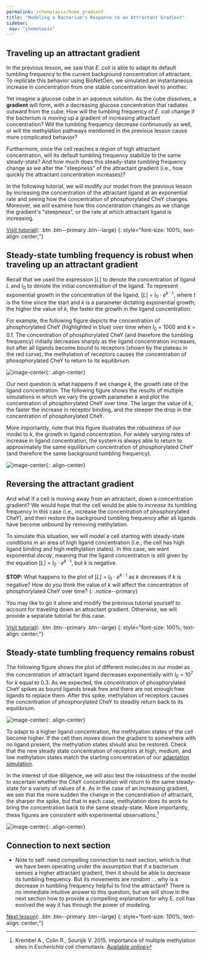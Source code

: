 ```yaml
---
permalink: /chemotaxis/home_gradient
title: "Modeling a Bacterium's Response to an Attractant Gradient"
sidebar:
 nav: "chemotaxis"
---
```


## Traveling up an attractant gradient

In the previous lesson, we saw that *E. coli* is able to adapt its default tumbling frequency to the current background concentration of attractant. To replicate this behavior using BioNetGen, we simulated an instantaneous increase in concentration from one stable concentration level to another.

Yet imagine a glucose cube in an aqueous solution. As the cube dissolves, a **gradient** will form, with a decreasing glucose concentration that radiates outward from the cube. How will the tumbling frequency of *E. coli* change if the bacterium is moving up a gradient of increasing attractant concentration?  Will the tumbling frequency decrease continuously as well, or will the methylation pathways mentioned in the previous lesson cause more complicated behavior?

Furthermore, once the cell reaches a region of high attractant concentration, will its default tumbling frequency stabilize to the same steady-state?  And how much does this steady-state tumbling frequency change as we alter the "steepness" of the attractant gradient (i.e., how quickly the attractant concentration increases)?

In the following tutorial, we will modify our model from the previous lesson by increasing the concentration of the attractant ligand at an exponential rate and seeing how the concentration of phosphorylated CheY changes. Moreover, we will examine how this concentration changes as we change the gradient's "steepness", or the rate at which attractant ligand is increasing.

[Visit tutorial](tutorial_gradient){: .btn .btn--primary .btn--large}
{: style="font-size: 100%; text-align: center;"}

## Steady-state tumbling frequency is robust when traveling up an attractant gradient

Recall that we used the expression [*L*] to denote the concentration of ligand *L* and *l*<sub>0</sub> to denote the initial concentration of the ligand. To represent exponential growth in the concentration of the ligand, [*L*] = *l*<sub>0</sub> · *e*<sup>*k* · t</sup>, where *t* is the time since the start and *k* is a parameter dictating exponential growth; the higher the value of *k*, the faster the growth in the ligand concentration.

For example, the following figure depicts the concentration of phosphorylated CheY (highlighted in blue) over time when *l*<sub>0</sub> = 1000 and *k* = 0.1. The concentration of phosphorylated CheY (and therefore the tumbling frequency) initially decreases sharply as the ligand concentration increases, but after all ligands become bound to receptors (shown by the plateau in the red curve), the methylation of receptors causes the concentration of phosophorylated CheY to return to its equilibrium.

![image-center](../assets/images/chemotaxis_tutorial_addition01.png){: .align-center}

Our next question is what happens if we change *k*, the growth rate of the ligand concentration. The following figure shows the results of multiple simulations in which we vary the growth parameter *k* and plot the concentration of phosphorylated CheY over time. The larger the value of *k*, the faster the increase in receptor binding, and the steeper the drop in the concentration of phosphorylated CheY.

More importantly, note that this figure illustrates the *robustness* of our model to *k*, the growth in ligand concentration. For widely varying rates of increase in ligand concentration, the system is always able to return to approximately the same equilibrium concentration of phosphorylated CheY (and therefore the same background tumbling frequency).

![image-center](../assets/images/chemotaxis_tutorial_addition03.png){: .align-center}

## Reversing the attractant gradient

And what if a cell is moving away from an attractant, down a concentration gradient? We would hope that the cell would be able to *increase* its tumbling frequency in this case (i.e., increase the concentration of phosphorylated CheY), and then restore the background tumbling frequency after all ligands have become unbound by removing methylation.

To simulate this situation, we will model a cell starting with steady-state conditions in an area of high ligand concentration (i.e., the cell has high ligand binding and high methylation states). In this case, we want exponential *decay*, meaning that the ligand concentration is still given by the equation [*L*] = *l*<sub>0</sub> · *e*<sup>*k* · t</sup>, but *k* is negative.

**STOP:** What happens to the plot of [*L*] = *l*<sub>0</sub> · *e*<sup>*k* · t</sup> as *k* decreases if *k* is negative? How do you think the value of *k* will affect the concentration of phosphorylated CheY over time?
{: .notice--primary}

You may like to go it alone and modify the previous tutorial yourself to account for traveling down an attractant gradient. Otherwise, we will provide a separate tutorial for this case.

[Visit tutorial](tutorial_removal){: .btn .btn--primary .btn--large}
{: style="font-size: 100%; text-align: center;"}

## Steady-state tumbling frequency remains robust

The following figure shows the plot of different molecules in our model as the concentration of attractant ligand decreases exponentially with *l*<sub>0</sub> = 10<sup>7</sup> for *k* equal to 0.3. As we expected, the concentration of phosphorylated CheY spikes as bound ligands break free and there are not enough free ligands to replace them. After this spike, methylation of receptors causes the concentration of phosphorylated CheY to steadily return back to its equilibrium.

![image-center](../assets/images/chemotaxis_tutorial_removal01.png){: .align-center}

To adapt to a higher ligand concentration, the methlyation states of the cell become higher. If the cell then moves down the gradient to somewhere with no ligand present, the methylation states should also be restored. Check that the new steady state concentration of receptors at high, medium, and low methylation states match the starting concentration of our [adaptation simulation](tutorial_adap).

In the interest of due diligence, we will also test the robustness of the model to ascertain whether the CheY concentration will return to the same steady-state for a variety of values of *k*. As in the case of an increasing gradient, we see that the more sudden the change in the concentration of attractant, the sharper the spike, but that in each case, methylation does its work to bring the concentration back to the same steady-state. More importantly, these figures are consistent with experimental observations.[^Krembel2015]

![image-center](../assets/images/chemotaxis_tutorial_removal02.png){: .align-center}

## Connection to next section

* Note to self: need compelling connection to next section, which is that we have been operating under the assumption that if a bacterium senses a higher attractant gradient, then it should be able to decrease its tumbling frequency.  But its movements are *random* ... why is a decrease in tumbling frequency helpful to find the attractant?  There is no immediate intuitive answer to this question, but we will show in the next section how to provide a compelling explanation for why E. coli has evolved the way it has through the power of modeling.

[Next lesson](home_conclusion){: .btn .btn--primary .btn--large}
{: style="font-size: 100%; text-align: center;"}

[^Krembel2015]: Krembel A., Colin R., Sourijik V. 2015. Importance of multiple methylation sites in *Escherichia coli* chemotaxis. [Available online](https://journals.plos.org/plosone/article?id=10.1371/journal.pone.0145582)
